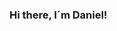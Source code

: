 ### Hi there, I´m Daniel!

<!--
**drenangm/drenangm** is a ✨ _special_ ✨ repository because its `README.md` (this file) appears on your GitHub profile.

Here are some ideas to get you started:

- ⚡ More about me: I am a tech addicted, I have some experience with aircraft systems (mainly electric and electronics) and datacenter´s power and cooling systems
- 🌱 I’m currently learning Data Science 
- 👯 I’m looking to collaborate on data science projects
- 📫 How to reach me: on my email and linkedin page (linked on left side)

